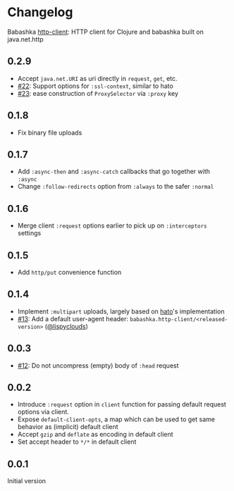# Changelog

Babashka [http-client](https://github.com/babashka/http-client): HTTP client for Clojure and babashka built on java.net.http

## 0.2.9

- Accept `java.net.URI` as uri directly in `request`, `get`, etc.
- [#22](https://github.com/babashka/http-client/issues/22): Support options for `:ssl-context`, similar to hato
- [#23](https://github.com/babashka/http-client/issues/23): ease construction of `ProxySelector` via `:proxy` key

## 0.1.8

- Fix binary file uploads

## 0.1.7

- Add `:async-then` and `:async-catch` callbacks that go together with `:async`
- Change `:follow-redirects` option from `:always` to the safer `:normal`

## 0.1.6

- Merge client `:request` options earlier to pick up on `:interceptors` settings

## 0.1.5

- Add `http/put` convenience function

## 0.1.4

- Implement `:multipart` uploads, largely based on [hato](https://github.com/gnarroway/hato)'s implementation
- [#13](https://github.com/babashka/http-client/issues/13): Add a default user-agent header: `babashka.http-client/<released-version>` ([@lispyclouds](https://github.com/lispyclouds))

## 0.0.3

- [#12](https://github.com/babashka/http-client/issues/12): Do not uncompress (empty) body of `:head` request

## 0.0.2

- Introduce `:request` option in `client` function for passing default request options via client.
- Expose `default-client-opts`, a map which can be used to get same behavior as (implicit) default client
- Accept `gzip` and `deflate` as encoding in default client
- Set accept header to `*/*` in default client

## 0.0.1

Initial version
